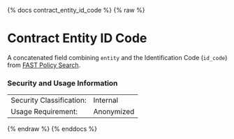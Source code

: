 {% docs contract_entity_id_code %}
{% raw %}

<a name="contract_entity_id_code"></a>
# Contract Entity ID Code
A concatenated field combining `entity` and the Identification Code (`id_code`) from 
[FAST Policy Search](#!/model/model.aaa_life_data_platform.staging_fast_policy_search). 

### Security and Usage Information
|     |     |
| --- | --- |
| Security Classification: | Internal |
| Usage Requirement:       | Anonymized |

{% endraw %}
{% enddocs %}